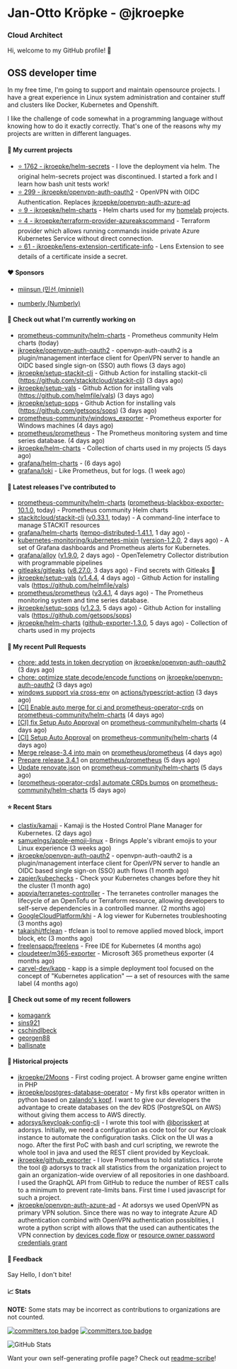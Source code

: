 # Jan-Otto Kröpke - @jkroepke
### Cloud Architect 

Hi, welcome to my GitHub profile! 👋

## OSS developer time
In my free time, I'm going to support and maintain opensource projects. I have a great experience in Linux system administration and container stuff and clusters like Docker, Kubernetes and Openshift.

I like the challenge of code somewhat in a programming language without knowing how to do it exactly correctly. That's one of the reasons why my projects are written in different languages.

#### 🌱 My current projects
- [⭐️ 1762 - jkroepke/helm-secrets](https://github.com/jkroepke/helm-secrets) - I love the deployment via helm. The original helm-secrets project was discontinued. I started a fork and I learn how bash unit tests work!
- [⭐️ 299 - jkroepke/openvpn-auth-oauth2](https://github.com/jkroepke/openvpn-auth-oauth2) - OpenVPN with OIDC Authentication. Replaces  [jkroepke/openvpn-auth-azure-ad](https://github.com/jkroepke/openvpn-auth-azure-ad) 
- [⭐️ 9 - jkroepke/helm-charts](https://github.com/jkroepke/helm-charts) - Helm charts used for my [homelab](https://github.com/jkroepke/homelab) projects.
- [⭐️ 4 - jkroepke/terraform-provider-azureakscommand](https://github.com/jkroepke/terraform-provider-azureakscommand) - Terraform provider which allows running commands inside private Azure Kubernetes Service without direct connection.
- [⭐️ 61 - jkroepke/lens-extension-certificate-info](https://github.com/jkroepke/lens-extension-certificate-info) - Lens Extension to see details of a certificate inside a secret.

#### ❤️ Sponsors

- [miinsun (민선 (minnie))](https://github.com/miinsun)

- [numberly (Numberly)](https://github.com/numberly)


#### 👷 Check out what I'm currently working on

- [prometheus-community/helm-charts](https://github.com/prometheus-community/helm-charts) - Prometheus community Helm charts (today)
- [jkroepke/openvpn-auth-oauth2](https://github.com/jkroepke/openvpn-auth-oauth2) - openvpn-auth-oauth2 is a plugin/management interface client for OpenVPN server to handle an OIDC based single sign-on (SSO) auth flows (3 days ago)
- [jkroepke/setup-stackit-cli](https://github.com/jkroepke/setup-stackit-cli) - Github Action for installing stackit-cli (https://github.com/stackitcloud/stackit-cli) (3 days ago)
- [jkroepke/setup-vals](https://github.com/jkroepke/setup-vals) - Github Action for installing vals (https://github.com/helmfile/vals) (3 days ago)
- [jkroepke/setup-sops](https://github.com/jkroepke/setup-sops) - Github Action for installing vals (https://github.com/getsops/sops) (3 days ago)
- [prometheus-community/windows_exporter](https://github.com/prometheus-community/windows_exporter) - Prometheus exporter for Windows machines (4 days ago)
- [prometheus/prometheus](https://github.com/prometheus/prometheus) - The Prometheus monitoring system and time series database. (4 days ago)
- [jkroepke/helm-charts](https://github.com/jkroepke/helm-charts) - Collection of charts used in my projects (5 days ago)
- [grafana/helm-charts](https://github.com/grafana/helm-charts) -  (6 days ago)
- [grafana/loki](https://github.com/grafana/loki) - Like Prometheus, but for logs. (1 week ago)

#### 🔭 Latest releases I've contributed to

- [prometheus-community/helm-charts](https://github.com/prometheus-community/helm-charts) ([prometheus-blackbox-exporter-10.1.0](https://github.com/prometheus-community/helm-charts/releases/tag/prometheus-blackbox-exporter-10.1.0), today) - Prometheus community Helm charts
- [stackitcloud/stackit-cli](https://github.com/stackitcloud/stackit-cli) ([v0.33.1](https://github.com/stackitcloud/stackit-cli/releases/tag/v0.33.1), today) - A command-line interface to manage STACKIT resources
- [grafana/helm-charts](https://github.com/grafana/helm-charts) ([tempo-distributed-1.41.1](https://github.com/grafana/helm-charts/releases/tag/tempo-distributed-1.41.1), 1 day ago) - 
- [kubernetes-monitoring/kubernetes-mixin](https://github.com/kubernetes-monitoring/kubernetes-mixin) ([version-1.2.0](https://github.com/kubernetes-monitoring/kubernetes-mixin/releases/tag/version-1.2.0), 2 days ago) -  A set of Grafana dashboards and Prometheus alerts for Kubernetes.
- [grafana/alloy](https://github.com/grafana/alloy) ([v1.9.0](https://github.com/grafana/alloy/releases/tag/v1.9.0), 2 days ago) - OpenTelemetry Collector distribution with programmable pipelines
- [gitleaks/gitleaks](https://github.com/gitleaks/gitleaks) ([v8.27.0](https://github.com/gitleaks/gitleaks/releases/tag/v8.27.0), 3 days ago) - Find secrets with Gitleaks 🔑
- [jkroepke/setup-vals](https://github.com/jkroepke/setup-vals) ([v1.4.4](https://github.com/jkroepke/setup-vals/releases/tag/v1.4.4), 4 days ago) - Github Action for installing vals (https://github.com/helmfile/vals)
- [prometheus/prometheus](https://github.com/prometheus/prometheus) ([v3.4.1](https://github.com/prometheus/prometheus/releases/tag/v3.4.1), 4 days ago) - The Prometheus monitoring system and time series database.
- [jkroepke/setup-sops](https://github.com/jkroepke/setup-sops) ([v1.2.3](https://github.com/jkroepke/setup-sops/releases/tag/v1.2.3), 5 days ago) - Github Action for installing vals (https://github.com/getsops/sops)
- [jkroepke/helm-charts](https://github.com/jkroepke/helm-charts) ([github-exporter-1.3.0](https://github.com/jkroepke/helm-charts/releases/tag/github-exporter-1.3.0), 5 days ago) - Collection of charts used in my projects

#### 🔨 My recent Pull Requests

- [chore: add tests in token decryption](https://github.com/jkroepke/openvpn-auth-oauth2/pull/507) on [jkroepke/openvpn-auth-oauth2](https://github.com/jkroepke/openvpn-auth-oauth2) (3 days ago)
- [chore: optimize state decode/encode functions](https://github.com/jkroepke/openvpn-auth-oauth2/pull/506) on [jkroepke/openvpn-auth-oauth2](https://github.com/jkroepke/openvpn-auth-oauth2) (3 days ago)
- [windows support via cross-env](https://github.com/actions/typescript-action/pull/1059) on [actions/typescript-action](https://github.com/actions/typescript-action) (3 days ago)
- [[CI] Enable auto merge for ci and prometheus-operator-crds](https://github.com/prometheus-community/helm-charts/pull/5716) on [prometheus-community/helm-charts](https://github.com/prometheus-community/helm-charts) (4 days ago)
- [[CI] fix Setup Auto Approval](https://github.com/prometheus-community/helm-charts/pull/5715) on [prometheus-community/helm-charts](https://github.com/prometheus-community/helm-charts) (4 days ago)
- [[CI] Setup Auto Approval](https://github.com/prometheus-community/helm-charts/pull/5714) on [prometheus-community/helm-charts](https://github.com/prometheus-community/helm-charts) (4 days ago)
- [Merge release-3.4 into main](https://github.com/prometheus/prometheus/pull/16653) on [prometheus/prometheus](https://github.com/prometheus/prometheus) (4 days ago)
- [Prepare release 3.4.1](https://github.com/prometheus/prometheus/pull/16652) on [prometheus/prometheus](https://github.com/prometheus/prometheus) (5 days ago)
- [Update renovate.json](https://github.com/prometheus-community/helm-charts/pull/5711) on [prometheus-community/helm-charts](https://github.com/prometheus-community/helm-charts) (5 days ago)
- [[prometheus-operator-crds] automate CRDs bumps](https://github.com/prometheus-community/helm-charts/pull/5698) on [prometheus-community/helm-charts](https://github.com/prometheus-community/helm-charts) (5 days ago)

#### ⭐ Recent Stars

- [clastix/kamaji](https://github.com/clastix/kamaji) - Kamaji is the Hosted Control Plane Manager for Kubernetes. (2 days ago)
- [samuelngs/apple-emoji-linux](https://github.com/samuelngs/apple-emoji-linux) - Brings Apple's vibrant emojis to your Linux experience (3 weeks ago)
- [jkroepke/openvpn-auth-oauth2](https://github.com/jkroepke/openvpn-auth-oauth2) - openvpn-auth-oauth2 is a plugin/management interface client for OpenVPN server to handle an OIDC based single sign-on (SSO) auth flows (1 month ago)
- [zapier/kubechecks](https://github.com/zapier/kubechecks) - Check your Kubernetes changes before they hit the cluster (1 month ago)
- [appvia/terranetes-controller](https://github.com/appvia/terranetes-controller) - The terranetes controller manages the lifecycle of an OpenTofu or Terraform resource, allowing developers to self-serve dependencies in a controlled manner. (2 months ago)
- [GoogleCloudPlatform/khi](https://github.com/GoogleCloudPlatform/khi) - A log viewer for Kubernetes troubleshooting (3 months ago)
- [takaishi/tfclean](https://github.com/takaishi/tfclean) - tfclean is tool to remove applied moved block, import block, etc (3 months ago)
- [freelensapp/freelens](https://github.com/freelensapp/freelens) - Free IDE for Kubernetes (4 months ago)
- [cloudeteer/m365-exporter](https://github.com/cloudeteer/m365-exporter) - Microsoft 365 prometheus exporter (4 months ago)
- [carvel-dev/kapp](https://github.com/carvel-dev/kapp) - kapp is a simple deployment tool focused on the concept of "Kubernetes application" — a set of resources with the same label (4 months ago)

#### 👯 Check out some of my recent followers

- [komaganrk](https://github.com/komaganrk)
- [sins921](https://github.com/sins921)
- [cschindlbeck](https://github.com/cschindlbeck)
- [georgen88](https://github.com/georgen88)
- [ballisnate](https://github.com/ballisnate)

#### 📜 Historical projects
- [jkroepke/2Moons](https://github.com/jkroepke/2Moons) - First coding project. A browser game engine written in PHP
- [jkroepke/postgres-database-operator](https://github.com/jkroepke/postgres-database-operator) - My first k8s operator written in python based on [zalando's kopf](https://github.com/zalando-incubator/kopf). I want to give our developers the advantage to create databases on the dev RDS (PostgreSQL on AWS) without giving them access to AWS directly.
- [adorsys/keycloak-config-cli](https://github.com/adorsys/keycloak-config-cli) - I wrote this tool with [@borisskert](https://github.com/borisskert) at adorsys. Initially, we need a configuration as code tool for our Keycloak instance to automate the configuration tasks. Click on the UI was a nogo. After the first PoC with bash and curl scripting, we rewrote the whole tool in java and used the REST client provided by Keycloak.
- [jkroepke/github_exporter](https://github.com/jkroepke/github_exporter) - I love Prometheus to hold statistics. I wrote the tool @ adorsys to track all statistics from the organization project to gain an organization-wide overview of all repositories in one dashboard. I used the GraphQL API from GitHub to reduce the number of REST calls to a minimum to prevent rate-limits bans. First time I used javascript for such a project.
- [jkroepke/openvpn-auth-azure-ad](https://github.com/jkroepke/openvpn-auth-azure-ad) - At adorsys we used OpenVPN as primary VPN solution. Since there was no way to integrate Azure AD authentication combind with OpenVPN authentication possiblities, I wrote a python script with allows that the used can authenticates the VPN connection by [devices code flow](https://docs.microsoft.com/en-us/azure/active-directory/develop/v2-oauth2-device-code) or [resource owner password credentials grant](https://docs.microsoft.com/en-us/azure/active-directory/develop/v2-oauth-ropc)

#### 💬 Feedback

Say Hello, I don't bite!

#### 📈 Stats

**NOTE:** Some stats may be incorrect as contributions to organizations
are not counted.

[![committers.top badge](https://user-badge.committers.top/germany/jkroepke.svg)](https://user-badge.committers.top/germany/jkroepke)
[![committers.top badge](https://user-badge.committers.top/germany_public/jkroepke.svg)](https://user-badge.committers.top/germany_public/jkroepke)

![GitHub Stats](https://github-readme-stats.vercel.app/api?username=jkroepke&count_private=false&theme=tokyonight&show_icons=true)

Want your own self-generating profile page? Check out [readme-scribe](https://github.com/muesli/readme-scribe)!
